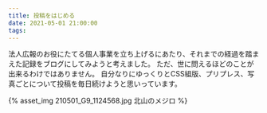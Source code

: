 ```yaml
---
title: 投稿をはじめる
date: 2021-05-01 21:00:00
tags:
---
```


法人広報のお役にたてる個人事業を立ち上げるにあたり、それまでの経過を踏まえた記録をブログにしてみようと考えました。
ただ、世に問えるほどのことが出来るわけではありません。
自分なりにゆっくりとCSS組版、プリプレス、写真ごとについて投稿を毎日続けようと思いっています。

{% asset_img 210501_G9_1124568.jpg 北山のメジロ %}